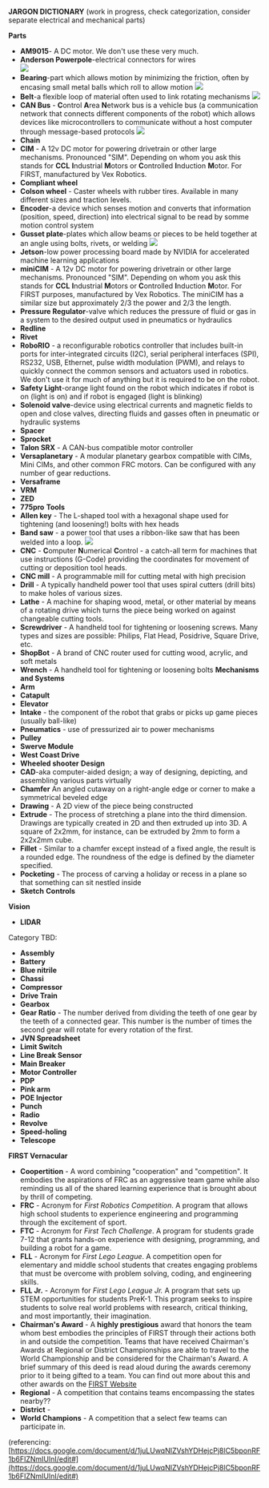 **JARGON DICTIONARY**
(work in progress, check categorization, consider separate electrical and mechanical parts)


**Parts**
  - **AM9015**- A DC motor. We don't use these very much.
  - **Anderson Powerpole**-electrical connectors for wires     
 ![](../../wiki-resources/powerpole_cutaway.jpg)
  - **Bearing**-part which allows motion by minimizing the friction, often by encasing small metal balls which roll to allow motion
![](../../wiki-resources/ball_bearing2.jpg)
  - **Belt**-a flexible loop of material often used to link rotating mechanisms
![](../../wiki-resources/154px-keilriemen-v-belt.png)
  - **CAN Bus** - **C**ontrol **A**rea **N**etwork bus is a vehicle bus (a communication network that connects different components of the robot) which allows devices like microcontrollers to communicate without a host computer through message-based protocols
![](../../wiki-resources/capture.png)
  - **Chain**
  - **CIM** - A 12v DC motor for powering drivetrain or other large mechanisms. Pronounced "SIM". Depending on whom you ask this stands for **CCL** **I**ndustrial **M**otors or **C**ontrolled **I**nduction **M**otor. For FIRST, manufactured by Vex Robotics.
  - **Compliant wheel** 
  - **Colson wheel** - Caster wheels with rubber tires. Available in many different sizes and traction levels.
  - **Encoder**-a device which senses motion and converts that information (position, speed, direction) into electrical signal to be read by somme motion control system
  - **Gusset plate**-plates which allow beams or pieces to be held together at an angle using bolts, rivets, or welding
![](../../wiki-resources/gusset.jpg)
  - **Jetson**-low power processing board made by NVIDIA for accelerated machine learning applications
  - **miniCIM** - A 12v DC motor for powering drivetrain or other large mechanisms. Pronounced "SIM". Depending on whom you ask this stands for **CCL** **I**ndustrial **M**otors or **C**ontrolled **I**nduction **M**otor. For FIRST purposes, manufactured by Vex Robotics. The miniCIM has a similar size but approximately 2/3 the power and 2/3 the length.
  - **Pressure Regulator**-valve which reduces the pressure of fluid or gas in a system to the desired output used in pneumatics or hydraulics
  - **Redline**
  - **Rivet**
  - **RoboRIO** - a reconfigurable robotics controller that includes built-in ports for inter-integrated circuits (I2C), serial peripheral interfaces (SPI), RS232, USB, Ethernet, pulse width modulation (PWM), and relays to quickly connect the common sensors and actuators used in robotics. We don't use it for much of anything but it is required to be on the robot.
  - **Safety Light**-orange light found on the robot which indicates if robot is on (light is on) and if robot is engaged (light is blinking) 
  - **Solenoid valve**-device using electrical currents and magnetic fields to open and close valves, directing fluids and gasses often in pneumatic or hydraulic systems
  - **Spacer**
  - **Sprocket**
  - **Talon SRX** - A CAN-bus compatible motor controller
  - **Versaplanetary** - A modular planetary gearbox compatible with CIMs, Mini CIMs, and other common FRC motors. Can be configured with any number of gear reductions.
  - **Versaframe**
  - **VRM**
  - **ZED**
  - **775pro**
**Tools**
  - **Allen key** - The L-shaped tool with a hexagonal shape used for tightening (and loosening!) bolts with hex heads
  - **Band saw** - a power tool that uses a ribbon-like saw that has been welded into a loop. ![](../../wiki-resources/bandsaw-main-parts.jpg)
  - **CNC** - **C**omputer **N**umerical **C**ontrol - a catch-all term for machines that use instructions (G-Code) providing the coordinates for movement of cutting or deposition tool heads.
  - **CNC mill** - A programmable mill for cutting metal with high precision
  - **Drill** - A typically handheld power tool that uses spiral cutters (drill bits) to make holes of various sizes.
  - **Lathe** - A machine for shaping wood, metal, or other material by means of a rotating drive which turns the piece being worked on against changeable cutting tools.
  - **Screwdriver** - A handheld tool for tightening or loosening screws. Many types and sizes are possible: Philips, Flat Head, Posidrive, Square Drive, etc.
  - **ShopBot** - A brand of CNC router used for cutting wood, acrylic, and soft metals
  - **Wrench** - A handheld tool for tightening or loosening bolts
**Mechanisms and Systems**
  - **Arm**
  - **Catapult**
  - **Elevator**
  - **Intake** - the component of the robot that grabs or picks up game pieces (usually ball-like)
  - **Pneumatics** - use of pressurized air to power mechanisms
  - **Pulley**
  - **Swerve Module**
  - **West Coast Drive**
  - **Wheeled shooter**
**Design**
  - **CAD**-aka computer-aided design; a way of designing, depicting, and assembling various parts virtually
  - **Chamfer** An angled cutaway on a right-angle edge or corner to make a symmetrical beveled edge
  - **Drawing** - A 2D view of the piece being constructed
  - **Extrude** - The process of stretching a plane into the third dimension. Drawings are typically created in 2D and then extruded up into 3D. A square of 2x2mm, for instance, can be extruded by 2mm to form a 2x2x2mm cube.
  - **Fillet** - Similar to a chamfer except instead of a fixed angle, the result is a rounded edge. The roundness of the edge is defined by the diameter specified.
  - **Pocketing** - The process of carving a holiday or recess in a plane so that something can sit nestled inside
  - **Sketch**
**Controls**

**Vision** 
 - **LIDAR**


Category TBD:

  - **Assembly**
  - **Battery** 
  - **Blue nitrile**
  - **Chassi** 
  - **Compressor**
  - **Drive Train**
  - **Gearbox**
  - **Gear Ratio** - The number derived from dividing the teeth of one gear by the teeth of a connected gear. This number is the number of times the second gear will rotate for every rotation of the first. 
  - **JVN Spreadsheet**
  - **Limit Switch**
  - **Line Break Sensor**
  - **Main Breaker**
  - **Motor Controller**
  - **PDP**
  - **Pink arm**
  - **POE Injector**
  - **Punch**
  - **Radio**
  - **Revolve**
  - **Speed-holing**
  - **Telescope**

**FIRST Vernacular**

  - **Coopertition** - A word combining "cooperation" and "competition". It embodies the aspirations of FRC as an aggressive team game while also reminding us all of the shared learning experience that is brought about by thrill of competing.
  - **FRC** - Acronym for *First Robotics Competition*. A program that allows high school students to experience engineering and programming through the excitement of sport.
  - **FTC** - Acronym for *First Tech Challenge*. A program for students grade 7-12 that grants hands-on experience with designing, programming, and building a robot for a game.
  - **FLL** - Acronym for *First Lego League*. A competition open for elementary and middle school students that creates engaging problems that must be overcome with problem solving, coding, and engineering skills.
  - **FLL Jr.** - Acronym for *First Lego League Jr.* A program that sets up STEM opportunities for students PreK-1. This program seeks to inspire students to solve real world problems with research, critical thinking, and most importantly, their imagination.
  - **Chairman's Award** - A __highly prestigious__ award that honors the team whom best embodies the principles of FIRST through their actions both in and outside the competition. Teams that have received Chairman's Awards at Regional or District Championships are able to travel to the World Championship and be considered for the Chairman's Award. A brief summary of this deed is read aloud during the awards ceremony prior to it being gifted to a team. You can find out more about this and other awards on the [FIRST Website](https://www.firstinspires.org/resource-library/frc/submitted-awards)
  - **Regional** - A competition that contains teams encompassing the states nearby??
  - **District** - 
  - **World Champions** - A competition that a select few teams can participate in.

(referencing: [https://docs.google.com/document/d/1juLUwqNIZVshYDHejcPj8lC5bponRF1b6FIZNmIUlnI/edit#](https://docs.google.com/document/d/1juLUwqNIZVshYDHejcPj8lC5bponRF1b6FIZNmIUlnI/edit#)

